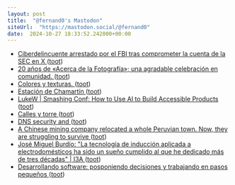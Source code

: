 ```yaml
---
layout: post
title:  "@fernand0's Mastodon"
siteUrl:  "https://mastodon.social/@fernand0"
date:  2024-10-27 18:33:52.242000+00:00
---
```

*  [Ciberdelincuente arrestado por el FBI tras comprometer la cuenta de la SEC en X ](https://unaaldia.hispasec.com/2024/10/ciberdelincuente-arrestado-por-el-fbi-tras-comprometer-la-cuenta-de-la-sec-en-x.htm) ([toot](https://mastodon.social/@fernand0/113380821056568542))
*  [20 años de «Acerca de la Fotografía»; una agradable celebración en comunidad. ](https://valentinsama.blogspot.com/2024/10/20-anos-de-acerca-de-la-fotografia-una.htm) ([toot](https://mastodon.social/@fernand0/113380560933053491))
*  [Colores y texturas. ](https://avecesunafoto.wordpress.com/2024/10/27/colores-y-texturas) ([toot](https://mastodon.social/@fernand0/113380484963944377))
*  [Estación de Chamartín ](https://museosmetromadrid.es/museos/estacion-de-chamartin) ([toot](https://mastodon.social/@fernand0/113380305344465973))
*  [LukeW \| Smashing Conf: How to Use AI to Build Accessible Products ](https://www.lukew.com/ff/entry.asp?208) ([toot](https://mastodon.social/@fernand0/113380143484168392))
*  [Calles y torre ](https://www.flickr.com/photos/fernand0/54080175433) ([toot](https://mastodon.social/@fernand0/113379993444619064))
*  [DNS security and ](https://f-droid.org/en/2024/09/30/dns-security-and-bus-factor-improvements.htm) ([toot](https://mastodon.social/@fernand0/113379364611411505))
*  [A Chinese mining company relocated a whole Peruvian town. Now, they are struggling to survive ](https://globalvoices.org/2024/10/11/a-chinese-mining-company-relocated-a-whole-peruvian-town-now-they-are-struggling-to-survive) ([toot](https://mastodon.social/@fernand0/113379077643228151))
*  [José Miguel Burdío: &quot;La tecnología de inducción aplicada a electrodomésticos ha sido un sueño cumplido al que he dedicado más de tres décadas&quot; \|  I3A   ](https://i3a.unizar.es/es/entrevistas/jose-miguel-burdio-la-tecnologia-de-induccion-aplicada-electrodomesticos-ha-sido-un) ([toot](https://mastodon.social/@fernand0/113378951471719512))
*  [Desarrollando software: posponiendo decisiones y trabajando en pasos pequeños ](https://www.eferro.net/2024/09/desarrollando-software-posponiendo.htm) ([toot](https://mastodon.social/@fernand0/113378576062476022))
